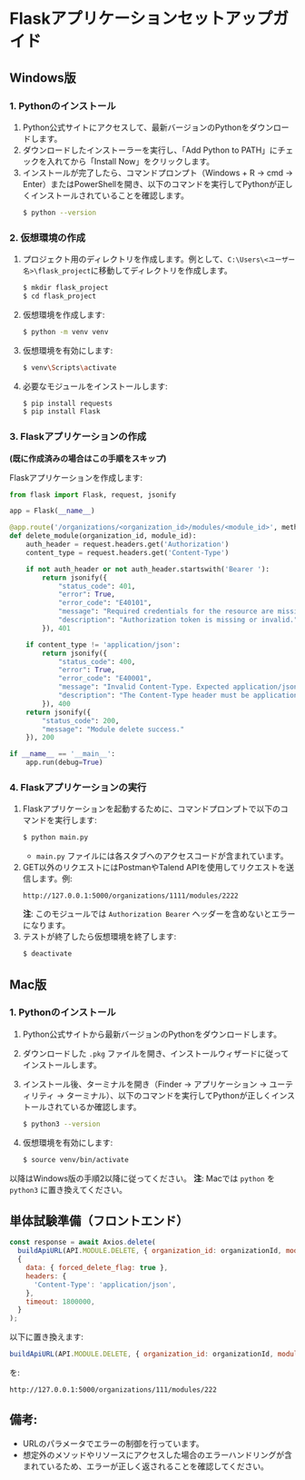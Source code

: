 
# Flaskアプリケーションセットアップガイド

## Windows版

### 1. Pythonのインストール
1. Python公式サイトにアクセスして、最新バージョンのPythonをダウンロードします。
2. ダウンロードしたインストーラーを実行し、「Add Python to PATH」にチェックを入れてから「Install Now」をクリックします。
3. インストールが完了したら、コマンドプロンプト（Windows + R → cmd → Enter）またはPowerShellを開き、以下のコマンドを実行してPythonが正しくインストールされていることを確認します。
   ```bash
   $ python --version
   ```

### 2. 仮想環境の作成
1. プロジェクト用のディレクトリを作成します。例として、`C:\Users\<ユーザー名>\flask_project`に移動してディレクトリを作成します。
   ```bash
   $ mkdir flask_project
   $ cd flask_project
   ```
2. 仮想環境を作成します:
   ```bash
   $ python -m venv venv
   ```
3. 仮想環境を有効にします:
   ```bash
   $ venv\Scripts\activate
   ```
4. 必要なモジュールをインストールします:
   ```bash
   $ pip install requests
   $ pip install Flask
   ```

### 3. Flaskアプリケーションの作成
**(既に作成済みの場合はこの手順をスキップ)**

Flaskアプリケーションを作成します:
```python
from flask import Flask, request, jsonify

app = Flask(__name__)

@app.route('/organizations/<organization_id>/modules/<module_id>', methods=['DELETE'])
def delete_module(organization_id, module_id):
    auth_header = request.headers.get('Authorization')
    content_type = request.headers.get('Content-Type')

    if not auth_header or not auth_header.startswith('Bearer '):
        return jsonify({
            "status_code": 401,
            "error": True,
            "error_code": "E40101",
            "message": "Required credentials for the resource are missing or invalid.",
            "description": "Authorization token is missing or invalid."
        }), 401

    if content_type != 'application/json':
        return jsonify({
            "status_code": 400,
            "error": True,
            "error_code": "E40001",
            "message": "Invalid Content-Type. Expected application/json.",
            "description": "The Content-Type header must be application/json."
        }), 400
    return jsonify({
        "status_code": 200,
        "message": "Module delete success."
    }), 200

if __name__ == '__main__':
    app.run(debug=True)
```

### 4. Flaskアプリケーションの実行
1. Flaskアプリケーションを起動するために、コマンドプロンプトで以下のコマンドを実行します:
   ```bash
   $ python main.py
   ```
   - `main.py` ファイルには各スタブへのアクセスコードが含まれています。
2. GET以外のリクエストにはPostmanやTalend APIを使用してリクエストを送信します。例:
   ```
   http://127.0.0.1:5000/organizations/1111/modules/2222
   ```
   **注**: このモジュールでは `Authorization Bearer` ヘッダーを含めないとエラーになります。
3. テストが終了したら仮想環境を終了します:
   ```bash
   $ deactivate
   ```

## Mac版

### 1. Pythonのインストール
1. Python公式サイトから最新バージョンのPythonをダウンロードします。
2. ダウンロードした `.pkg` ファイルを開き、インストールウィザードに従ってインストールします。
3. インストール後、ターミナルを開き（Finder → アプリケーション → ユーティリティ → ターミナル）、以下のコマンドを実行してPythonが正しくインストールされているか確認します。
   ```bash
   $ python3 --version
   ```

4. 仮想環境を有効にします:
   ```bash
   $ source venv/bin/activate
   ```

以降はWindows版の手順2以降に従ってください。
**注**: Macでは `python` を `python3` に置き換えてください。

## 単体試験準備（フロントエンド）
```javascript
const response = await Axios.delete(
  buildApiURL(API.MODULE.DELETE, { organization_id: organizationId, module_id: moduleId }),
  {
    data: { forced_delete_flag: true },
    headers: {
      'Content-Type': 'application/json',
    },
    timeout: 1800000,
  }
);
```
以下に置き換えます:
```javascript
buildApiURL(API.MODULE.DELETE, { organization_id: organizationId, module_id: moduleId })
```
を:
```
http://127.0.0.1:5000/organizations/111/modules/222
```

## 備考:
- URLのパラメータでエラーの制御を行っています。
- 想定外のメソッドやリソースにアクセスした場合のエラーハンドリングが含まれているため、エラーが正しく返されることを確認してください。

